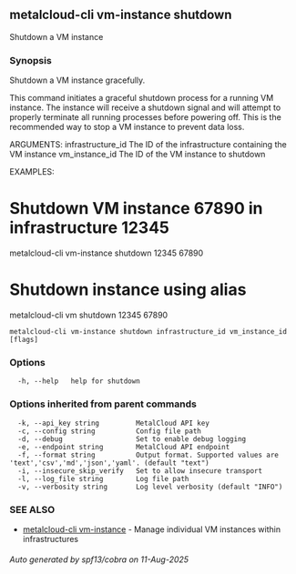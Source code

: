 ## metalcloud-cli vm-instance shutdown

Shutdown a VM instance

### Synopsis

Shutdown a VM instance gracefully.

This command initiates a graceful shutdown process for a running VM instance.
The instance will receive a shutdown signal and will attempt to properly
terminate all running processes before powering off. This is the recommended
way to stop a VM instance to prevent data loss.

ARGUMENTS:
  infrastructure_id  The ID of the infrastructure containing the VM instance
  vm_instance_id     The ID of the VM instance to shutdown

EXAMPLES:
  # Shutdown VM instance 67890 in infrastructure 12345
  metalcloud-cli vm-instance shutdown 12345 67890
  
  # Shutdown instance using alias
  metalcloud-cli vm shutdown 12345 67890

```
metalcloud-cli vm-instance shutdown infrastructure_id vm_instance_id [flags]
```

### Options

```
  -h, --help   help for shutdown
```

### Options inherited from parent commands

```
  -k, --api_key string         MetalCloud API key
  -c, --config string          Config file path
  -d, --debug                  Set to enable debug logging
  -e, --endpoint string        MetalCloud API endpoint
  -f, --format string          Output format. Supported values are 'text','csv','md','json','yaml'. (default "text")
  -i, --insecure_skip_verify   Set to allow insecure transport
  -l, --log_file string        Log file path
  -v, --verbosity string       Log level verbosity (default "INFO")
```

### SEE ALSO

* [metalcloud-cli vm-instance](metalcloud-cli_vm-instance.md)	 - Manage individual VM instances within infrastructures

###### Auto generated by spf13/cobra on 11-Aug-2025
